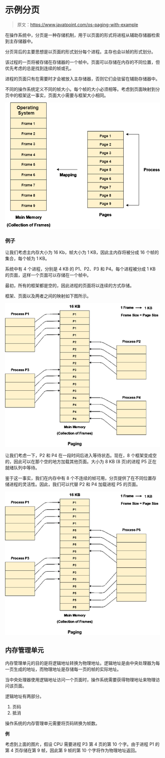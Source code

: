 # 示例分页

> 原文：<https://www.javatpoint.com/os-paging-with-example>

在操作系统中，分页是一种存储机制，用于以页面的形式将进程从辅助存储器检索到主存储器中。

分页背后的主要思想是以页面的形式划分每个进程。主存也会以帧的形式划分。

该过程的一页将被存储在存储器的一个帧中。页面可以存储在内存的不同位置，但优先考虑的总是找到连续的帧或孔。

进程的页面只有在需要时才会被放入主存储器，否则它们会驻留在辅助存储器中。

不同的操作系统定义不同的帧大小。每个帧的大小必须相等。考虑到页面映射到分页中的框架这一事实，页面大小需要与框架大小相同。

![OS Paging](img/62f436133d7190ec81cdfe57c009bcb3.png)

### 例子

让我们考虑主内存大小为 16 Kb，帧大小为 1 KB，因此主内存将被分成 16 个帧的集合，每个帧为 1 KB。

系统中有 4 个进程，分别是 4 KB 的 P1、P2、P3 和 P4。每个进程被分成 1 KB 的页面，这样一个页面可以存储在一个帧中。

最初，所有的框架都是空的，因此进程的页面将以连续的方式存储。

框架、页面以及两者之间的映射如下图所示。

![OS Paging Example](img/29843c1be72358198616e3d7a7574512.png)

让我们考虑一下，P2 和 P4 在一段时间后进入等待状态。现在，8 个框架变成空的，因此可以在那个空的地方加载其他页面。大小为 8 KB (8 页)的进程 P5 正在就绪队列中等待。

鉴于这一事实，我们在内存中有 8 个不连续的帧可用，分页提供了在不同位置存储进程的灵活性。因此，我们可以代替 P2 和 P4 加载进程 P5 的页面。

![OS Paging Example 2](img/dfc1f007a54d1e97b359d0368412478b.png)

## 内存管理单元

内存管理单元的目的是将逻辑地址转换为物理地址。逻辑地址是由中央处理器为每一页生成的地址，而物理地址是存储每一页的帧的实际地址。

当中央处理器使用逻辑地址访问一个页面时，操作系统需要获得物理地址来物理访问该页面。

逻辑地址有两部分。

1.  页码
2.  抵消

操作系统的内存管理单元需要将页码转换为帧数。

**例**

考虑到上面的图片，假设 CPU 需要进程 P3 第 4 页的第 10 个字。由于进程 P1 的第 4 页存储在第 9 帧，因此第 9 帧的第 10 个字将作为物理地址返回。